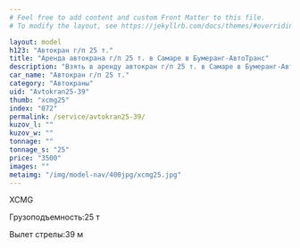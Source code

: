 ```yaml
---
# Feel free to add content and custom Front Matter to this file.
# To modify the layout, see https://jekyllrb.com/docs/themes/#overriding-theme-defaults

layout: model
h123: "Автокран г/п 25 т."
title: "Аренда автокрана г/п 25 т. в Самаре в Бумеранг-АвтоТранс"
description: "Взять в аренду автокран г/п 25 т. в Самаре в Бумеранг-АвтоТранс"
car_name: "Автокран г/п 25 т."
category: "Автокраны"
uid: "Avtokran25-39"
thumb: "xcmg25"
index: "072"
permalink: /service/avtokran25-39/
kuzov_l: ""
kuzov_w: ""
tonnage: ""
tonnage_s: "25"
price: "3500"
images: ""
metaimg: "/img/model-nav/400jpg/xcmg25.jpg"
---
```


XCMG

<p><span>Грузоподъемность:</span><span>25 т</span></p>

<p><span>Вылет стрелы:</span><span>39 м</span></p>
